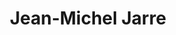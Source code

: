 ---
title: "Jean-Michel Jarre"
summary: "Jean-Michel Jarre is a French composer of electronic music. Son of , a composer of film music, who has written the scores to such films as Lawrence Of Arabia and Dr. Zhivago, among many others. He is well-known for staging spectacular outdoor concerts of his music, which feature laser displays and fireworks, and three of which appeared in the Guinness Book of Records for their large audiences. One of his albums, Musique pour supermarchés had a print run on only a single copy, which was auctioned to raise money for French artists. In 1986 he worked with NASA; astronaut Ronald McNair was to play the saxophone part of Jarre's piece Rendez-Vous VI while in orbit on board the Space Shuttle Challenger. It was to have been the first piece of music recorded in space, for the album Rendez-Vous. After the Challenger disaster of January 28, 1986, the piece was recorded with a different saxophonist, retitled Ron's piece and the album dedicated to the seven Challenger astronauts. He is a UNESCO Goodwill Ambassador."
image: "jean-michel-jarre.jpg"
---